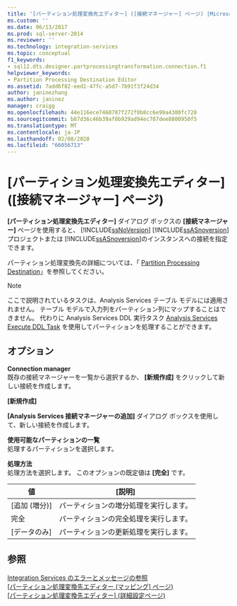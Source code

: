 ```yaml
---
title: '[パーティション処理変換先エディター] ([接続マネージャー] ページ) |Microsoft Docs'
ms.custom: ''
ms.date: 06/13/2017
ms.prod: sql-server-2014
ms.reviewer: ''
ms.technology: integration-services
ms.topic: conceptual
f1_keywords:
- sql12.dts.designer.partprocessingtransformation.connection.f1
helpviewer_keywords:
- Partition Processing Destination Editor
ms.assetid: 7add6f82-eed1-47fc-a5d7-7b91f3f24d34
author: janinezhang
ms.author: janinez
manager: craigg
ms.openlocfilehash: 44e116ece7460787f272f0b8cc6e99a4300fc728
ms.sourcegitcommit: b87d36c46b39af8b929ad94ec707dee8800950f5
ms.translationtype: MT
ms.contentlocale: ja-JP
ms.lasthandoff: 02/08/2020
ms.locfileid: "66056713"
---
```

# <a name="partition-processing-destination-editor-connection-manager-page"></a>[パーティション処理変換先エディター] ([接続マネージャー] ページ)
  
  **[パーティション処理変換先エディター]** ダイアログ ボックスの **[接続マネージャー]** ページを使用すると、 [!INCLUDE[ssNoVersion](../includes/ssnoversion-md.md)] [!INCLUDE[ssASnoversion](../includes/ssasnoversion-md.md)] プロジェクトまたは [!INCLUDE[ssASnoversion](../includes/ssasnoversion-md.md)]のインスタンスへの接続を指定できます。  
  
 パーティション処理変換先の詳細については、「 [Partition Processing Destination](data-flow/partition-processing-destination.md)」を参照してください。  
  
> [!NOTE]  
>  ここで説明されているタスクは、Analysis Services テーブル モデルには適用されません。  テーブル モデルで入力列をパーティション列にマップすることはできません。 代わりに Analysis Services DDL 実行タスク [Analysis Services Execute DDL Task](control-flow/analysis-services-execute-ddl-task.md) を使用してパーティションを処理することができます。  
  
## <a name="options"></a>オプション  
 **Connection manager**  
 既存の接続マネージャーを一覧から選択するか、 **[新規作成]** をクリックして新しい接続を作成します。  
  
 **[新規作成]**  
 
  **[Analysis Services 接続マネージャーの追加]** ダイアログ ボックスを使用して、新しい接続を作成します。  
  
 **使用可能なパーティションの一覧**  
 処理するパーティションを選択します。  
  
 **処理方法**  
 処理方法を選択します。 このオプションの既定値は **[完全]** です。  
  
|値|[説明]|  
|-----------|-----------------|  
|[追加 (増分)]|パーティションの増分処理を実行します。|  
|完全|パーティションの完全処理を実行します。|  
|[データのみ]|パーティションの更新処理を実行します。|  
  
## <a name="see-also"></a>参照  
 [Integration Services のエラーとメッセージの参照](../../2014/integration-services/integration-services-error-and-message-reference.md)   
 [[パーティション処理変換先エディター &#40;マッピング] ページ&#41;](../../2014/integration-services/partition-processing-destination-editor-mappings-page.md)   
 [[パーティション処理変換先エディター] &#40;詳細設定ページ&#41;](../../2014/integration-services/partition-processing-destination-editor-advanced-page.md)  
  
  
